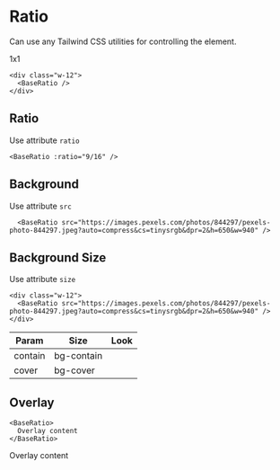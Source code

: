 # Ratio

Can use any Tailwind CSS utilities for controlling the element.

<div class="mt-4 flex -mx-3">
  <div v-for="i in 4"
       :key="i"
       class="w-1/4 px-3">
    <base-ratio class="bg-gray-100 rounded-md">1x1</base-ratio>
  </div>
</div>

```vue
<div class="w-12">
  <BaseRatio />
</div>
```

<div class="h-12"></div>

## Ratio

Use attribute `ratio`

```vue
<BaseRatio :ratio="9/16" />
```

<div class="mt-4">
  <base-ratio :ratio="9/16" class="bg-gray-100 rounded-md"></base-ratio>
</div>

<div class="h-12"></div>

## Background

Use attribute `src`

```vue
  <BaseRatio src="https://images.pexels.com/photos/844297/pexels-photo-844297.jpeg?auto=compress&cs=tinysrgb&dpr=2&h=650&w=940" />
```

<div class="mt-4">
  <base-ratio :ratio="9/16" size="cover" src="https://images.pexels.com/photos/844297/pexels-photo-844297.jpeg?auto=compress&cs=tinysrgb&dpr=2&h=650&w=940" class="bg-gray-100 rounded-md"></base-ratio>
</div>

<div class="h-12"></div>

## Background Size

Use attribute `size`

```vue
<div class="w-12">
  <BaseRatio src="https://images.pexels.com/photos/844297/pexels-photo-844297.jpeg?auto=compress&cs=tinysrgb&dpr=2&h=650&w=940" />
</div>
```

| Param   | Size       | Look                                                                                                                                                                                       |
| ------- | ---------- | ------------------------------------------------------------------------------------------------------------------------------------------------------------------------------------------ |
| contain | bg-contain | <base-ratio size="contain" src="https://images.pexels.com/photos/844297/pexels-photo-844297.jpeg?auto=compress&cs=tinysrgb&dpr=2&h=650&w=940" class="bg-gray-300 rounded-md"></base-ratio> |
| cover   | bg-cover   | <base-ratio size="cover" src="https://images.pexels.com/photos/844297/pexels-photo-844297.jpeg?auto=compress&cs=tinysrgb&dpr=2&h=650&w=940" class="bg-gray-300 rounded-md"></base-ratio>   |

<div class="h-12"></div>

## Overlay

```vue
<BaseRatio>
  Overlay content
</BaseRatio>
```

<div class="mt-4">
  <base-ratio :ratio="9/16" class="bg-gray-100 rounded-md">Overlay content</base-ratio>
</div>

